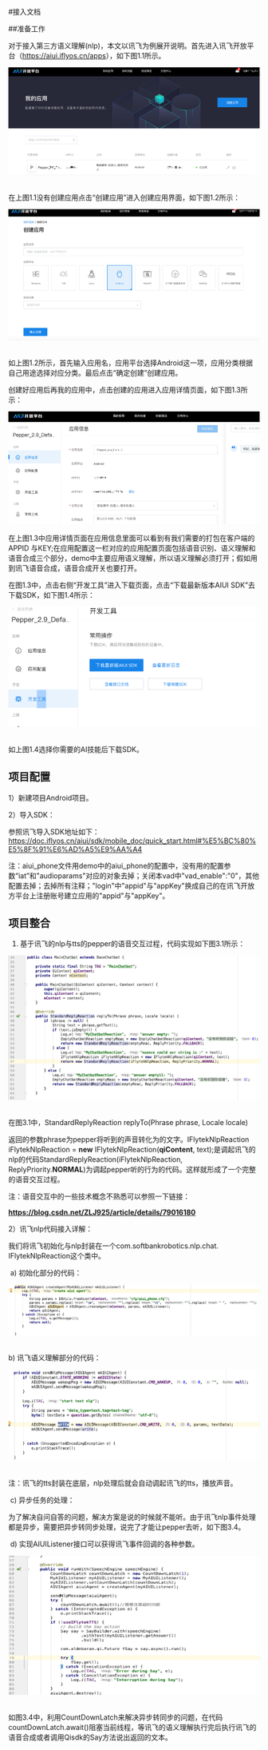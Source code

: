#接入文档

##准备工作  

对于接入第三方语义理解(nlp)，本文以讯飞为例展开说明。首先进入讯飞开放平台（<https://aiui.iflyos.cn/apps>），如下图1.1所示。

![image](./app/src/main/res/raw/images/picture1.png "图1.1")

​                               
在上图1.1没有创建应用点击“创建应用”进入创建应用界面，如下图1.2所示：

![image](./app/src/main/res/raw/images/picture2.png "图1.2")

​                              
如上图1.2所示，首先输入应用名，应用平台选择Android这一项，应用分类根据自己用途选择对应分类。最后点击“确定创建”创建应用。

创建好应用后再我的应用中，点击创建的应用进入应用详情页面，如下图1.3所示：

![image](./app/src/main/res/raw/images/picture3.png "图1.3")
                           

在上图1.3中应用详情页面在应用信息里面可以看到有我们需要的打包在客户端的APPID 与KEY;在应用配置这一栏对应的应用配置页面包括语音识别、语义理解和语音合成三个部分，demo中主要应用语义理解，所以语义理解必须打开；假如用到讯飞语音合成，语音合成开关也要打开。

在图1.3中，点击右侧“开发工具”进入下载页面，点击“下载最新版本AIUI SDK”去下载SDK，如下图1.4所示：

![image](./app/src/main/res/raw/images/picture4.png "图1.4")

​                         
如上图1.4选择你需要的AI技能后下载SDK。

## 项目配置

1）新建项目Android项目。

2）导入SDK：

 参照讯飞导入SDK地址如下：<https://doc.iflyos.cn/aiui/sdk/mobile_doc/quick_start.html#%E5%BC%80%E5%8F%91%E6%AD%A5%E9%AA%A4>

注：aiui_phone文件用demo中的aiui_phone的配置中，没有用的配置参数“iat”和"audioparams"对应的对象去掉；关闭本vad中"vad_enable":"0"，其他配置去掉；去掉所有注释；"login"中"appid"与"appKey"换成自己的在讯飞开放方平台上注册账号建立应用的"appid"与"appKey"。

## 项目整合

1)  基于讯飞的nlp与tts的pepper的语音交互过程，代码实现如下图3.1所示：

![imge](./app/src/main/res/raw/images/picture5.png "图3.1")

​                               
在图3.1中，StandardReplyReaction replyTo(Phrase phrase, Locale locale)

返回的参数phrase为pepper将听到的声音转化为的文字。IFlytekNlpReaction iFlytekNlpReaction = **new** IFlytekNlpReaction(**qiContent**, text);是调起讯飞的nlp的代码StandardReplyReaction(iFlytekNlpReaction, ReplyPriority.**NORMAL**)为调起pepper听的行为的代码。这样就形成了一个完整的语音交互过程。

注：语音交互中的一些技术概念不熟悉可以参照一下链接：

**https://blog.csdn.net/ZLJ925/article/details/79016180**

2）讯飞nlp代码接入详解：

我们将讯飞初始化与nlp封装在一个com.softbankrobotics.nlp.chat. IFlytekNlpReaction这个类中。

​      a)  初始化部分的代码：

![image](./app/src/main/res/raw/images/picture6.png "图3.2")

​                          
​      b)  讯飞语义理解部分的代码：

![image](./app/src/main/res/raw/images/picture7.png "图3.3")

​                          
注：讯飞的tts封装在底层，nlp处理后就会自动调起讯飞的tts，播放声音。

​      c)  异步任务的处理：

​     为了解决自问自答的问题，解决方案是说的时候就不能听。由于讯飞nlp事件处理都是异步，需要把异步转同步处理，说完了才能让pepper去听，如下图3.4。

​      d)  实现AIUIListener接口可以获得讯飞事件回调的各种参数。

![image](./app/src/main/res/raw/images/picture8.png "图3.4")

​                           
 如图3.4中，利用CountDownLatch来解决异步转同步的问题，在代码countDownLatch.await()阻塞当前线程，等讯飞的语义理解执行完后执行讯飞的语音合成或者调用Qisdk的Say方法说出返回的文本。